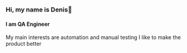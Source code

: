 ### Hi, my name is Denis👋
#### I am QA Engineer
My main interests are automation and manual testing
I like to make the product better

